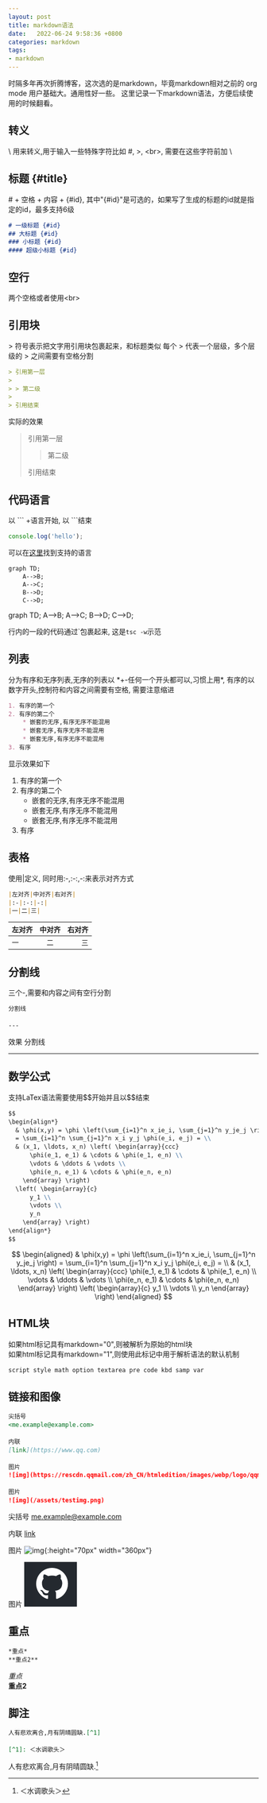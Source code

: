 ```yaml
---
layout: post
title: markdown语法
date:   2022-06-24 9:58:36 +0800
categories: markdown
tags:
- markdown
---
```

<script type="text/javascript" async src="http://cdn.mathjax.org/mathjax/latest/MathJax.js?config=TeX-AMS-MML_HTMLorMML"></script>

时隔多年再次折腾博客，这次选的是markdown，毕竟markdown相对之前的 org mode 用户基础大。通用性好一些。 这里记录一下markdown语法，方便后续使用的时候翻看。

## 转义

\\ 用来转义,用于输入一些特殊字符比如 \#, \>, \<br>, 需要在这些字符前加 \\

## 标题 {#title}

\# + 空格 + 内容 + {#id}, 其中"{#id}"是可选的，如果写了生成的标题的id就是指定的id，最多支持6级

``` markdown
# 一级标题 {#id}
## 大标题 {#id}
### 小标题 {#id}
#### 超级小标题 {#id}
```

## 空行

两个空格或者使用\<br>  

## 引用块

\> 符号表示把文字用引用块包裹起来，和标题类似 每个 > 代表一个层级，多个层级的 > 之间需要有空格分割

``` markdown
> 引用第一层
>
> > 第二级
>
> 引用结束
```

实际的效果
> 引用第一层
>
> > 第二级
>
> 引用结束

## 代码语言

以 \`\`\` +语言开始, 以 \`\`\`结束

 ```JavaScript
console.log('hello');
 ```

可以在[这里](https://github.com/github/linguist/blob/master/lib/linguist/languages.yml)找到支持的语言

```mermaid
graph TD;
    A-->B;
    A-->C;
    B-->D;
    C-->D;
```

graph TD;
    A-->B;
    A-->C;
    B-->D;
    C-->D;

行内的一段的代码通过\`包裹起来, 这是`tsc -w`示范

## 列表

分为有序和无序列表,无序的列表以 \*+-任何一个开头都可以,习惯上用\*, 有序的以数字开头,控制符和内容之间需要有空格, 需要注意缩进

``` markdown
1. 有序的第一个
2. 有序的第二个
    * 嵌套的无序,有序无序不能混用
    * 嵌套无序,有序无序不能混用
    * 嵌套无序,有序无序不能混用
3. 有序
```

显示效果如下

1. 有序的第一个
2. 有序的第二个
    * 嵌套的无序,有序无序不能混用
    * 嵌套无序,有序无序不能混用
    * 嵌套无序,有序无序不能混用
3. 有序

## 表格

使用\|定义, 同时用\:\-,\:\-\:,\-\:来表示对齐方式

``` markdown
|左对齐|中对齐|右对齐|
|:-|:-:|-:|
|一|二|三|
```

|左对齐|中对齐|右对齐|
|:-|:-:|-:|
|一|二|三|

## 分割线

三个\-,需要和内容之间有空行分割

``` markdown
分割线

---
```

效果
分割线

---

## 数学公式

支持LaTex语法需要使用\$\$开始并且以\$\$结束

``` markdown
$$
\begin{align*}
  & \phi(x,y) = \phi \left(\sum_{i=1}^n x_ie_i, \sum_{j=1}^n y_je_j \right)
  = \sum_{i=1}^n \sum_{j=1}^n x_i y_j \phi(e_i, e_j) = \\
  & (x_1, \ldots, x_n) \left( \begin{array}{ccc}
      \phi(e_1, e_1) & \cdots & \phi(e_1, e_n) \\
      \vdots & \ddots & \vdots \\
      \phi(e_n, e_1) & \cdots & \phi(e_n, e_n)
    \end{array} \right)
  \left( \begin{array}{c}
      y_1 \\
      \vdots \\
      y_n
    \end{array} \right)
\end{align*}
$$
```

$$
\begin{aligned}
  & \phi(x,y) = \phi \left(\sum_{i=1}^n x_ie_i, \sum_{j=1}^n y_je_j \right)
  = \sum_{i=1}^n \sum_{j=1}^n x_i y_j \phi(e_i, e_j) = \\
  & (x_1, \ldots, x_n) \left( \begin{array}{ccc}
      \phi(e_1, e_1) & \cdots & \phi(e_1, e_n) \\
      \vdots & \ddots & \vdots \\
      \phi(e_n, e_1) & \cdots & \phi(e_n, e_n)
    \end{array} \right)
  \left( \begin{array}{c}
      y_1 \\
      \vdots \\
      y_n
    \end{array} \right)
\end{aligned}
$$

## HTML块

如果html标记具有markdown="0",则被解析为原始的html块  
如果html标记具有markdown="1",则使用此标记中用于解析语法的默认机制

``` html
script style math option textarea pre code kbd samp var
```

## 链接和图像

``` markdown
尖括号
<me.example@example.com>

内联
[link](https://www.qq.com)

图片
![img](https://rescdn.qqmail.com/zh_CN/htmledition/images/webp/logo/qqmail/qqmail_logo_default_70h206ff1.png){:height="70px" width="360px"}  

图片
![img](/assets/testimg.png)
```

尖括号
<me.example@example.com>

内联
[link](https://www.qq.com)

图片
![img](https://rescdn.qqmail.com/zh_CN/htmledition/images/webp/logo/qqmail/qqmail_logo_default_70h206ff1.png){:height="70px" width="360px"}  

图片
![img](/assets/testimg.png)

## 重点

``` markdown
*重点*  
**重点2**
```

*重点*  
**重点2**

## 脚注

``` markdown
人有悲欢离合,月有阴晴圆缺.[^1]

[^1]: ＜水调歌头＞
```

人有悲欢离合,月有阴晴圆缺.[^1]

[^1]: ＜水调歌头＞
